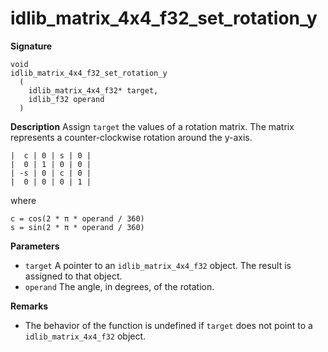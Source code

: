 # idlib_matrix_4x4_f32_set_rotation_y

**Signature**
```
void
idlib_matrix_4x4_f32_set_rotation_y
  (
    idlib_matrix_4x4_f32* target,
    idlib_f32 operand
  )
```

**Description**
Assign `target` the values of a rotation matrix.
The matrix represents a counter-clockwise rotation around the y-axis.

```
|  c | 0 | s | 0 |
|  0 | 1 | 0 | 0 |
| -s | 0 | c | 0 |
|  0 | 0 | 0 | 1 |
```

where

```
c = cos(2 * π * operand / 360)
s = sin(2 * π * operand / 360)
```

**Parameters**
- `target` A pointer to an `idlib_matrix_4x4_f32` object. The result is assigned to that object.
- `operand` The angle, in degrees, of the rotation.

**Remarks**
- The behavior of the function is undefined if `target` does not point to a `idlib_matrix_4x4_f32` object.
